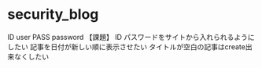 # security_blog
ID user PASS password
【課題】
ID パスワードをサイトから入れられるようにしたい
記事を日付が新しい順に表示させたい
タイトルが空白の記事はcreate出来なくしたい
